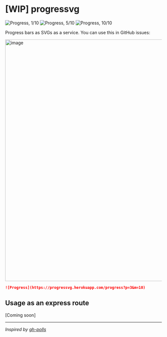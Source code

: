 # [WIP] progressvg

![Progress, 1/10](https://progressvg.herokuapp.com/progress?p=1&m=10)
![Progress, 5/10](https://progressvg.herokuapp.com/progress?p=5&m=10)
![Progress, 10/10](https://progressvg.herokuapp.com/progress?p=10&m=10)

Progress bars as SVGs as a service. You can use this in GitHub issues:

<img width="779" alt="image" src="https://user-images.githubusercontent.com/10660468/39088151-0145ee2a-457b-11e8-815c-0cc6e5d8491c.png">

```md
![Progress](https://progressvg.herokuapp.com/progress?p=3&m=10)
```

## Usage as an express route

[Coming soon]

---

_Inspired by [gh-polls](https://github.com/apex/gh-polls)_
